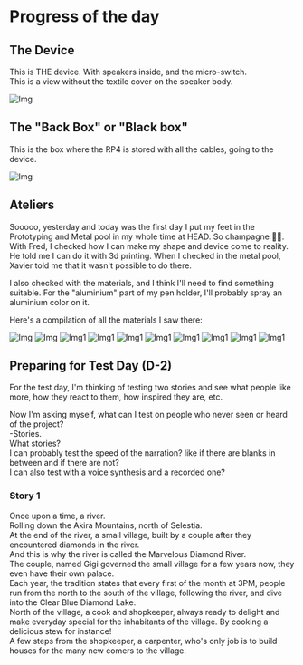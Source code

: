 # Progress of the day

## The Device
This is THE device. With speakers inside, and the micro-switch.
<br>
This is a view without the textile cover on the speaker body.

![Img](/process/2023-12-12/screenshot_shape.png)

## The "Back Box" or "Black box"
This is the box where the RP4 is stored with all the cables, going to the device.

![Img](/process/2023-12-12/screenshot_shape_blackbox.png)


## Ateliers
Sooooo, yesterday and today was the first day I put my feet in the Prototyping and Metal pool in my whole time at HEAD. So champagne 🍾🥂.
With Fred, I checked how I can make my shape and device come to reality. He told me I can do it with 3d printing. When I checked in the metal pool, Xavier told me that it wasn't possible to do there.

I also checked with the materials, and I think I'll need to find something suitable. For the "aluminium" part of my pen holder, I'll probably spray an aluminium color on it.

Here's a compilation of all the materials I saw there:

![Img](/process/2023-12-12/WhatsApp%20Image%202023-12-12%20at%2014.30.54.jpeg)
![Img](/process/2023-12-12/WhatsApp%20Image%202023-12-12%20at%2014.30.55.jpeg)
![Img1](/process/2023-12-12/WhatsApp%20Image%202023-12-12%20at%2014.30.55_1.jpeg)
![Img1](/process/2023-12-12/WhatsApp%20Image%202023-12-12%20at%2014.30.56.jpeg)
![Img1](/process/2023-12-12/WhatsApp%20Image%202023-12-12%20at%2014.30.56_1.jpeg)
![Img1](/process/2023-12-12/WhatsApp%20Image%202023-12-12%20at%2014.30.57.jpeg)
![Img1](/process/2023-12-12/WhatsApp%20Image%202023-12-12%20at%2014.30.57_1.jpeg)
![Img1](/process/2023-12-12/WhatsApp%20Image%202023-12-12%20at%2014.30.58.jpeg)
![Img1](/process/2023-12-12/WhatsApp%20Image%202023-12-12%20at%2014.30.58_1.jpeg)
![Img1](/process/2023-12-12/WhatsApp%20Image%202023-12-12%20at%2014.30.59.jpeg)

## Preparing for Test Day (D-2)

For the test day, I'm thinking of testing two stories and see what people like more, how they react to them, how inspired they are, etc.

Now I'm asking myself, what can I test on people who never seen or heard of the project?
<br>
-Stories.
<br>
What stories?
<br>
I can probably test the speed of the narration? like if there are blanks in between and if there are not?
<br>
I can also test with a voice synthesis and a recorded one?

### Story 1
Once upon a time, a river.
<br>
Rolling down the Akira Mountains, north of Selestia.
<br>
At the end of the river, a small village, built by a couple after they encountered diamonds in the river.
<br>
And this is why the river is called the Marvelous Diamond River.
<br>
The couple, named Gigi governed the small village for a few years now, they even have their own palace.
<br>
Each year, the tradition states that every first of the month at 3PM, people run from the north to the south of the village, following the river, and dive into the Clear Blue Diamond Lake.
<br>
North of the village, a cook and shopkeeper, always ready to delight and make everyday special for the inhabitants of the village. By cooking a delicious stew for instance!
<br>
A few steps from the shopkeeper, a carpenter, who's only job is to build houses for the many new comers to the village.